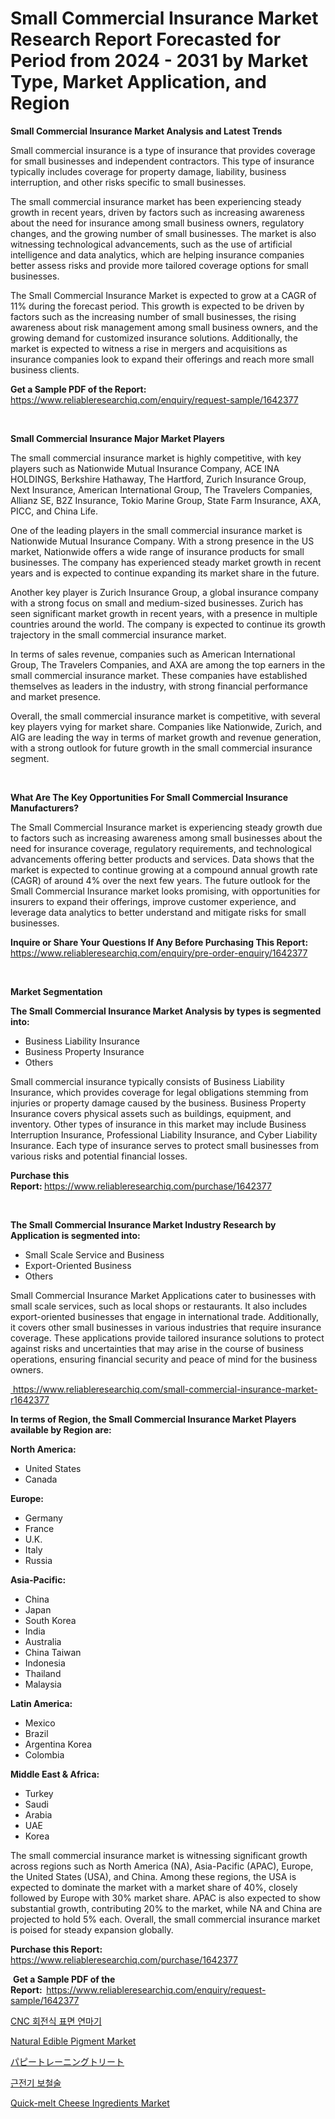 <p><h1>Small Commercial Insurance Market Research Report Forecasted for Period from 2024 -  2031 by Market Type, Market Application, and Region</h1></p><p><strong>Small Commercial Insurance Market Analysis and Latest Trends</strong></p>
<p><p>Small commercial insurance is a type of insurance that provides coverage for small businesses and independent contractors. This type of insurance typically includes coverage for property damage, liability, business interruption, and other risks specific to small businesses.</p><p>The small commercial insurance market has been experiencing steady growth in recent years, driven by factors such as increasing awareness about the need for insurance among small business owners, regulatory changes, and the growing number of small businesses. The market is also witnessing technological advancements, such as the use of artificial intelligence and data analytics, which are helping insurance companies better assess risks and provide more tailored coverage options for small businesses.</p><p>The Small Commercial Insurance Market is expected to grow at a CAGR of 11% during the forecast period. This growth is expected to be driven by factors such as the increasing number of small businesses, the rising awareness about risk management among small business owners, and the growing demand for customized insurance solutions. Additionally, the market is expected to witness a rise in mergers and acquisitions as insurance companies look to expand their offerings and reach more small business clients.</p></p>
<p><strong>Get a Sample PDF of the Report:&nbsp;</strong> <a href="https://www.reliableresearchiq.com/enquiry/request-sample/1642377">https://www.reliableresearchiq.com/enquiry/request-sample/1642377</a></p>
<p>&nbsp;</p>
<p><strong>Small Commercial Insurance Major Market Players</strong></p>
<p><p>The small commercial insurance market is highly competitive, with key players such as Nationwide Mutual Insurance Company, ACE INA HOLDINGS, Berkshire Hathaway, The Hartford, Zurich Insurance Group, Next Insurance, American International Group, The Travelers Companies, Allianz SE, B2Z Insurance, Tokio Marine Group, State Farm Insurance, AXA, PICC, and China Life. </p><p>One of the leading players in the small commercial insurance market is Nationwide Mutual Insurance Company. With a strong presence in the US market, Nationwide offers a wide range of insurance products for small businesses. The company has experienced steady market growth in recent years and is expected to continue expanding its market share in the future.</p><p>Another key player is Zurich Insurance Group, a global insurance company with a strong focus on small and medium-sized businesses. Zurich has seen significant market growth in recent years, with a presence in multiple countries around the world. The company is expected to continue its growth trajectory in the small commercial insurance market.</p><p>In terms of sales revenue, companies such as American International Group, The Travelers Companies, and AXA are among the top earners in the small commercial insurance market. These companies have established themselves as leaders in the industry, with strong financial performance and market presence.</p><p>Overall, the small commercial insurance market is competitive, with several key players vying for market share. Companies like Nationwide, Zurich, and AIG are leading the way in terms of market growth and revenue generation, with a strong outlook for future growth in the small commercial insurance segment.</p></p>
<p>&nbsp;</p>
<p><strong>What Are The Key Opportunities For Small Commercial Insurance Manufacturers?</strong></p>
<p><p>The Small Commercial Insurance market is experiencing steady growth due to factors such as increasing awareness among small businesses about the need for insurance coverage, regulatory requirements, and technological advancements offering better products and services. Data shows that the market is expected to continue growing at a compound annual growth rate (CAGR) of around 4% over the next few years. The future outlook for the Small Commercial Insurance market looks promising, with opportunities for insurers to expand their offerings, improve customer experience, and leverage data analytics to better understand and mitigate risks for small businesses.</p></p>
<p><strong>Inquire or Share Your Questions If Any Before Purchasing This Report:</strong> <a href="https://www.reliableresearchiq.com/enquiry/pre-order-enquiry/1642377">https://www.reliableresearchiq.com/enquiry/pre-order-enquiry/1642377</a></p>
<p>&nbsp;</p>
<p><strong>Market Segmentation</strong></p>
<p><strong>The Small Commercial Insurance Market Analysis by types is segmented into:</strong></p>
<p><ul><li>Business Liability Insurance</li><li>Business Property Insurance</li><li>Others</li></ul></p>
<p><p>Small commercial insurance typically consists of Business Liability Insurance, which provides coverage for legal obligations stemming from injuries or property damage caused by the business. Business Property Insurance covers physical assets such as buildings, equipment, and inventory. Other types of insurance in this market may include Business Interruption Insurance, Professional Liability Insurance, and Cyber Liability Insurance. Each type of insurance serves to protect small businesses from various risks and potential financial losses.</p></p>
<p><strong>Purchase this Report:&nbsp;</strong><a href="https://www.reliableresearchiq.com/purchase/1642377">https://www.reliableresearchiq.com/purchase/1642377</a></p>
<p>&nbsp;</p>
<p><strong>The Small Commercial Insurance Market Industry Research by Application is segmented into:</strong></p>
<p><ul><li>Small Scale Service and Business</li><li>Export-Oriented Business</li><li>Others</li></ul></p>
<p><p>Small Commercial Insurance Market Applications cater to businesses with small scale services, such as local shops or restaurants. It also includes export-oriented businesses that engage in international trade. Additionally, it covers other small businesses in various industries that require insurance coverage. These applications provide tailored insurance solutions to protect against risks and uncertainties that may arise in the course of business operations, ensuring financial security and peace of mind for the business owners.</p></p>
<p><a href="https://www.reliableresearchiq.com/small-commercial-insurance-market-r1642377">&nbsp;https://www.reliableresearchiq.com/small-commercial-insurance-market-r1642377</a></p>
<p><strong>In terms of Region, the Small Commercial Insurance Market Players available by Region are:</strong></p>
<p>
    <p> <strong> North America: </strong>
        <ul>
            <li>United States</li>
            <li>Canada</li>
        </ul>
        </p> 
    <p> <strong> Europe: </strong>
        <ul>
            <li>Germany</li>
            <li>France</li>
            <li>U.K.</li>
            <li>Italy</li>
            <li>Russia</li>
        </ul>
        </p> 
    <p> <strong> Asia-Pacific: </strong>
        <ul>
            <li>China</li>
            <li>Japan</li>
            <li>South Korea</li>
            <li>India</li>
            <li>Australia</li>
            <li>China Taiwan</li>
            <li>Indonesia</li>
            <li>Thailand</li>
            <li>Malaysia</li>
        </ul>
        </p> 
    <p> <strong> Latin America: </strong>
        <ul>
            <li>Mexico</li>
            <li>Brazil</li>
            <li>Argentina Korea</li>
            <li>Colombia</li>
        </ul>
        </p> 
    <p> <strong> Middle East & Africa: </strong>
        <ul>
            <li>Turkey</li>
            <li>Saudi</li>
            <li>Arabia</li>
            <li>UAE</li>
            <li>Korea</li>
        </ul>
    </p>
    </p>
<p><p>The small commercial insurance market is witnessing significant growth across regions such as North America (NA), Asia-Pacific (APAC), Europe, the United States (USA), and China. Among these regions, the USA is expected to dominate the market with a market share of 40%, closely followed by Europe with 30% market share. APAC is also expected to show substantial growth, contributing 20% to the market, while NA and China are projected to hold 5% each. Overall, the small commercial insurance market is poised for steady expansion globally.</p></p>
<p><strong>Purchase this Report: </strong><a href="https://www.reliableresearchiq.com/purchase/1642377">https://www.reliableresearchiq.com/purchase/1642377</a></p>
<p>&nbsp;<strong>Get a Sample PDF of the Report:&nbsp;&nbsp;</strong><a href="https://www.reliableresearchiq.com/enquiry/request-sample/1642377">https://www.reliableresearchiq.com/enquiry/request-sample/1642377</a></p>
<p><strong></strong></p>
<p><p><a href="https://medium.com/@uisoxxuy65/%EA%B8%80%EB%A1%9C%EB%B2%8C-cnc-%EB%A1%9C%ED%84%B0%EB%A6%AC-%ED%91%9C%EB%A9%B4-%EA%B7%B8%EB%9D%BC%EC%9D%B8%EB%8D%94-%EC%8B%9C%EC%9E%A5-%EC%8B%9C%EC%9E%A5-%EC%A0%90%EC%9C%A0%EC%9C%A8-%EC%8B%9C%EC%9E%A5-%EB%8F%99%ED%96%A5-%EB%B0%8F-%EB%AF%B8%EB%9E%98-%EC%84%B1%EC%9E%A5-%ED%83%90%EC%83%89-bf1dff1e55ba">CNC 회전식 표면 연마기</a></p><p><a href="https://medium.com/@maryroseguilty/future-trends-in-global-natural-edible-pigment-market-market-insights-and-analysis-from-2024-to-200cedaa6845">Natural Edible Pigment Market</a></p><p><a href="https://github.com/mohamedbakry57/Market-Research-Report-List-5/blob/main/647273645638.md">パピートレーニングトリート</a></p><p><a href="https://github.com/laholand/Market-Research-Report-List-5/blob/main/636610657898.md">근전기 보철술</a></p><p><a href="https://medium.com/@caseywiza1946/quick-melt-cheese-ingredients-market-size-share-trends-analysis-report-by-product-18f46937b4c3">Quick-melt Cheese Ingredients Market</a></p></p>